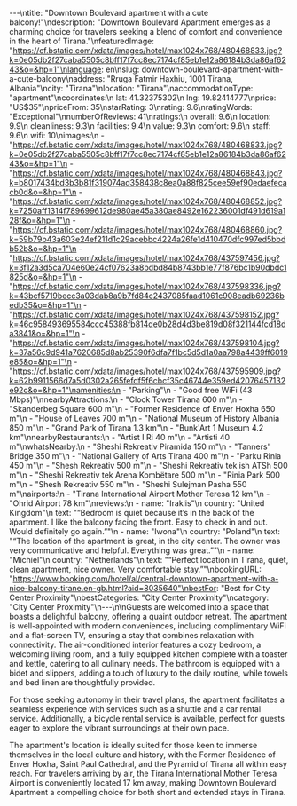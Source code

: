 ---\ntitle: "Downtown Boulevard apartment with a cute balcony!"\ndescription: "Downtown Boulevard Apartment emerges as a charming choice for travelers seeking a blend of comfort and convenience in the heart of Tirana."\nfeaturedImage: "https://cf.bstatic.com/xdata/images/hotel/max1024x768/480468833.jpg?k=0e05db2f27caba5505c8bff17f7cc8ec7174cf85eb1e12a86184b3da86af6243&o=&hp=1"\nlanguage: en\nslug: downtown-boulevard-apartment-with-a-cute-balcony\naddress: "Rruga Fatmir Haxhiu, 1001 Tirana, Albania"\ncity: "Tirana"\nlocation: "Tirana"\naccommodationType: "apartment"\ncoordinates:\n  lat: 41.32375302\n  lng: 19.82414777\nprice: "US$35"\npriceFrom: 35\nstarRating: 3\nrating: 9.6\nratingWords: "Exceptional"\nnumberOfReviews: 41\nratings:\n  overall: 9.6\n  location: 9.9\n  cleanliness: 9.3\n  facilities: 9.4\n  value: 9.3\n  comfort: 9.6\n  staff: 9.6\n  wifi: 10\nimages:\n  - "https://cf.bstatic.com/xdata/images/hotel/max1024x768/480468833.jpg?k=0e05db2f27caba5505c8bff17f7cc8ec7174cf85eb1e12a86184b3da86af6243&o=&hp=1"\n  - "https://cf.bstatic.com/xdata/images/hotel/max1024x768/480468843.jpg?k=b8017434bd3b3b81f319074ad358438c8ea0a88f825cee59ef90edaefecacb0d&o=&hp=1"\n  - "https://cf.bstatic.com/xdata/images/hotel/max1024x768/480468852.jpg?k=7250aff1314f789699612de980ae45a380ae8492e162236001df491d619a128f&o=&hp=1"\n  - "https://cf.bstatic.com/xdata/images/hotel/max1024x768/480468860.jpg?k=59b79b43a603e24ef211d1c29acebbc4224a26fe1d410470dfc997ed5bbdb52b&o=&hp=1"\n  - "https://cf.bstatic.com/xdata/images/hotel/max1024x768/437597456.jpg?k=3f12a3d5ca704e60e24cf07623a8bdbd84b8743bb1e77f876bc1b90dbdc1825d&o=&hp=1"\n  - "https://cf.bstatic.com/xdata/images/hotel/max1024x768/437598336.jpg?k=43bcf5719becc3a03dab8a9b7fd84c2437085faad1061c908eadb69236bedb35&o=&hp=1"\n  - "https://cf.bstatic.com/xdata/images/hotel/max1024x768/437598152.jpg?k=46c958493695584ccc45388fb814de0b28d4d3be819d08f321144fcd18da3841&o=&hp=1"\n  - "https://cf.bstatic.com/xdata/images/hotel/max1024x768/437598104.jpg?k=37a56c9d941a7620685d8ab25390f6dfa7f1bc5d5d1a0aa798a4439ff6019e85&o=&hp=1"\n  - "https://cf.bstatic.com/xdata/images/hotel/max1024x768/437595909.jpg?k=62b9911566d7a5d0302a265fefdf5f6cbcf35c46744e359ed42076457132e92c&o=&hp=1"\namenities:\n  - "Parking"\n  - "Good free WiFi (43 Mbps)"\nnearbyAttractions:\n  - "Clock Tower Tirana 600 m"\n  - "Skanderbeg Square 600 m"\n  - "Former Residence of Enver Hoxha 650 m"\n  - "House of Leaves 700 m"\n  - "National Museum of History Albania 850 m"\n  - "Grand Park of Tirana 1.3 km"\n  - "Bunk'Art 1 Museum 4.2 km"\nnearbyRestaurants:\n  - "Artist I Ri 40 m"\n  - "Artisti 40 m"\nwhatsNearby:\n  - "Sheshi Rekreativ Piramida 150 m"\n  - "Tanners' Bridge 350 m"\n  - "National Gallery of Arts Tirana 400 m"\n  - "Parku Rinia 450 m"\n  - "Shesh Rekreativ 500 m"\n  - "Sheshi Rekreativ tek ish ATSh 500 m"\n  - "Sheshi Rekreativ tek Arena Kombëtare 500 m"\n  - "Rinia Park 500 m"\n  - "Shesh Rekreativ 550 m"\n  - "Sheshi Sulejman Pasha 550 m"\nairports:\n  - "Tirana International Airport Mother Teresa 12 km"\n  - "Ohrid Airport 78 km"\nreviews:\n  - name: "Iraklis"\n    country: "United Kingdom"\n    text: "“Bedroom is quiet because it’s in the back of the apartment. I like the balcony facing the front. Easy to check in and out. Would definitely go again.”"\n  - name: "Iwona"\n    country: "Poland"\n    text: "“The location of the apartment is great, in the city center. The owner was very communicative and helpful. Everything was great.”"\n  - name: "Michiel"\n    country: "Netherlands"\n    text: "“Perfect location in Tirana, quiet, clean apartment, nice owner.
Very comfortable stay.”"\nbookingURL: "https://www.booking.com/hotel/al/central-downtown-apartment-with-a-nice-balcony-tirane.en-gb.html?aid=8035640"\nbestFor: "Best for City Center Proximity"\nbestCategories: "City Center Proximity"\ncategory: "City Center Proximity"\n---\n\nGuests are welcomed into a space that boasts a delightful balcony, offering a quaint outdoor retreat. The apartment is well-appointed with modern conveniences, including complimentary WiFi and a flat-screen TV, ensuring a stay that combines relaxation with connectivity. The air-conditioned interior features a cozy bedroom, a welcoming living room, and a fully equipped kitchen complete with a toaster and kettle, catering to all culinary needs. The bathroom is equipped with a bidet and slippers, adding a touch of luxury to the daily routine, while towels and bed linen are thoughtfully provided.

For those seeking autonomy in their travel plans, the apartment facilitates a seamless experience with services such as a shuttle and a car rental service. Additionally, a bicycle rental service is available, perfect for guests eager to explore the vibrant surroundings at their own pace.

The apartment's location is ideally suited for those keen to immerse themselves in the local culture and history, with the Former Residence of Enver Hoxha, Saint Paul Cathedral, and the Pyramid of Tirana all within easy reach. For travelers arriving by air, the Tirana International Mother Teresa Airport is conveniently located 17 km away, making Downtown Boulevard Apartment a compelling choice for both short and extended stays in Tirana.